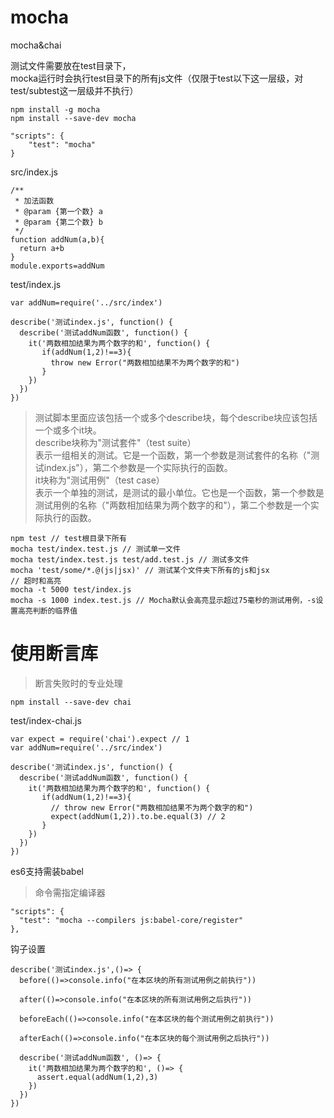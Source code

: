 # mocha
mocha&amp;chai

测试文件需要放在test目录下，<br>
mocka运行时会执行test目录下的所有js文件（仅限于test以下这一层级，对test/subtest这一层级并不执行）

```
npm install -g mocha
npm install --save-dev mocha
```
```
"scripts": {
    "test": "mocha"
}
```

src/index.js
```
/**
 * 加法函数
 * @param {第一个数} a
 * @param {第二个数} b
 */
function addNum(a,b){
  return a+b
}
module.exports=addNum
```

test/index.js
```
var addNum=require('../src/index')

describe('测试index.js', function() {
  describe('测试addNum函数', function() {
    it('两数相加结果为两个数字的和', function() {
       if(addNum(1,2)!==3){
         throw new Error("两数相加结果不为两个数字的和")
       }
    })
  })
})
```
> 测试脚本里面应该包括一个或多个describe块，每个describe块应该包括一个或多个it块。<br>
> describe块称为"测试套件"（test suite）<br>
> 表示一组相关的测试。它是一个函数，第一个参数是测试套件的名称（"测试index.js"），第二个参数是一个实际执行的函数。<br>
> it块称为"测试用例"（test case）<br>
> 表示一个单独的测试，是测试的最小单位。它也是一个函数，第一个参数是测试用例的名称（"两数相加结果为两个数字的和"），第二个参数是一个实际执行的函数。

```
npm test // test根目录下所有
mocha test/index.test.js // 测试单一文件
mocha test/index.test.js test/add.test.js // 测试多文件
mocha 'test/some/*.@(js|jsx)' // 测试某个文件夹下所有的js和jsx
// 超时和高亮
mocha -t 5000 test/index.js
mocha -s 1000 index.test.js // Mocha默认会高亮显示超过75毫秒的测试用例，-s设置高亮判断的临界值
```

# 使用断言库
> 断言失败时的专业处理
```
npm install --save-dev chai
```

test/index-chai.js
```
var expect = require('chai').expect // 1
var addNum=require('../src/index')

describe('测试index.js', function() {
  describe('测试addNum函数', function() {
    it('两数相加结果为两个数字的和', function() {
       if(addNum(1,2)!==3){
         // throw new Error("两数相加结果不为两个数字的和")
         expect(addNum(1,2)).to.be.equal(3) // 2
       }
    })
  })
})
```

es6支持需装babel
> 命令需指定编译器
```
"scripts": {
  "test": "mocha --compilers js:babel-core/register"
},
```

钩子设置
```
describe('测试index.js',()=> {
  before(()=>console.info("在本区块的所有测试用例之前执行"))

  after(()=>console.info("在本区块的所有测试用例之后执行"))

  beforeEach(()=>console.info("在本区块的每个测试用例之前执行"))

  afterEach(()=>console.info("在本区块的每个测试用例之后执行"))

  describe('测试addNum函数', ()=> {
    it('两数相加结果为两个数字的和', ()=> {
      assert.equal(addNum(1,2),3)
    })
  })
})
```

